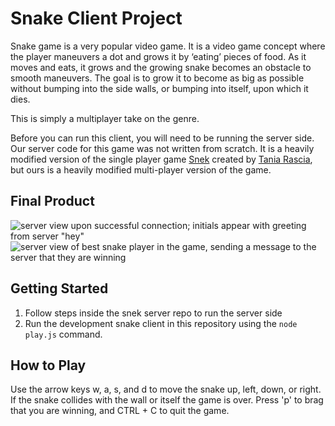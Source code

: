 # Snake Client Project

Snake game is a very popular video game. It is a video game concept where the player maneuvers a dot and grows it by ‘eating’ pieces of food. As it moves and eats, it grows and the growing snake becomes an obstacle to smooth maneuvers. The goal is to grow it to become as big as possible without bumping into the side walls, or bumping into itself, upon which it dies.

This is simply a multiplayer take on the genre.

Before you can run this client, you will need to be running the server side. Our server code for this game was not written from scratch. It is a heavily modified version of the single player game [Snek](https://github.com/taniarascia/snek) created by [Tania Rascia](https://github.com/taniarascia), but ours is a heavily modified multi-player version of the game.

## Final Product

![server view upon successful connection; initials appear with greeting from server "hey"](/snake/snakeconnect.png)
![server view of best snake player in the game, sending a message to the server that they are winning](/snake/snakewinning.png)


## Getting Started

1. Follow steps inside the snek server repo to run the server side
2. Run the development snake client in this repository using the `node play.js` command.


## How to Play

Use the arrow keys w, a, s, and d to move the snake up, left, down, or right. If the snake collides with the wall or itself the game is over. Press 'p' to brag that you are winning, and CTRL + C to quit the game.